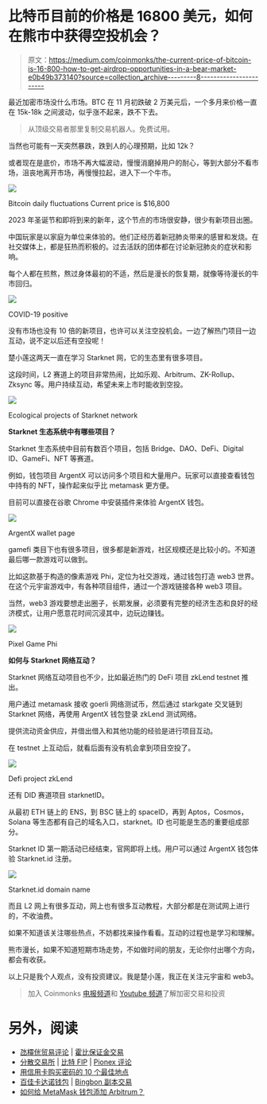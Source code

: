 # 比特币目前的价格是 16800 美元，如何在熊市中获得空投机会？

> 原文：<https://medium.com/coinmonks/the-current-price-of-bitcoin-is-16-800-how-to-get-airdrop-opportunities-in-a-bear-market-e0b49b373140?source=collection_archive---------8----------------------->

最近加密市场没什么市场。BTC 在 11 月初跌破 2 万美元后，一个多月来价格一直在 15k-18k 之间波动，似乎涨不起来，跌不下去。

> 从顶级交易者那里复制交易机器人。免费试用。

当然也可能有一天突然暴跌，跌到人的心理预期，比如 12k？

或者现在是底价，市场不再大幅波动，慢慢消磨掉用户的耐心，等到大部分不看市场，沮丧地离开市场，再慢慢拉起，进入下一个牛市。

![](img/1c854f71ac6da0f6d21f94e9c178f60a.png)

Bitcoin daily fluctuations Current price is $16,800

2023 年圣诞节和即将到来的新年，这个节点的市场很安静，很少有新项目出圈。

中国玩家是以家庭为单位来体验的。他们正经历着新冠肺炎带来的感冒和发烧。在社交媒体上，都是狂热而积极的。过去活跃的团体都在讨论新冠肺炎的症状和影响。

每个人都在煎熬，熬过身体最初的不适，然后是漫长的恢复期，就像等待漫长的牛市回归。

![](img/36d8f6e1d8cffb007752f85393828193.png)

COVID-19 positive

没有市场也没有 10 倍的新项目，也许可以关注空投机会。一边了解热门项目一边互动，说不定以后还有空投呢！

楚小莲这两天一直在学习 Starknet 网，它的生态里有很多项目。

这段时间，L2 赛道上的项目非常热闹，比如乐观、Arbitrum、ZK-Rollup、Zksync 等。用户持续互动，希望未来上市时能收到空投。

![](img/964d899c25e0f2d75a975eb00c3e00e2.png)

Ecological projects of Starknet network

**Starknet 生态系统中有哪些项目？**

Starknet 生态系统中目前有数百个项目，包括 Bridge、DAO、DeFi、Digital ID、GameFi、NFT 等赛道。

例如，钱包项目 ArgentX 可以访问多个项目和大量用户。玩家可以直接查看钱包中持有的 NFT，操作起来似乎比 metamask 更方便。

目前可以直接在谷歌 Chrome 中安装插件来体验 ArgentX 钱包。

![](img/165a2bd887f16deb32038fb89da78dde.png)

ArgentX wallet page

gamefi 类目下也有很多项目，很多都是新游戏，社区规模还是比较小的。不知道最后哪一款游戏可以做到。

比如这款基于构造的像素游戏 Phi，定位为社交游戏，通过钱包打造 web3 世界。在这个元宇宙游戏中，有各种项目组件，通过一个游戏链接各种 web3 项目。

当然，web3 游戏要想走出圈子，长期发展，必须要有完整的经济生态和良好的经济模式，让用户愿意花时间沉浸其中，边玩边赚钱。

![](img/cc9fd6c643dd7b91bf905c0298769cb6.png)

Pixel Game Phi

**如何与 Starknet 网络互动？**

Starknet 网络互动项目也不少，比如最近热门的 DeFi 项目 zkLend testnet 推出。

用户通过 metamask 接收 goerli 网络测试币，然后通过 starkgate 交叉链到 Starknet 网络，再使用 ArgentX 钱包登录 zkLend 测试网络。

提供流动资金供应，并借出借入和其他功能的经验是进行项目互动。

在 testnet 上互动后，就看后面有没有机会拿到项目空投了。

![](img/345c9ea4b71939c6471d8b9581c01723.png)

Defi project zkLend

还有 DID 赛道项目 starknetID。

从最初 ETH 链上的 ENS，到 BSC 链上的 spaceID，再到 Aptos，Cosmos，Solana 等生态都有自己的域名入口，starknet。ID 也可能是生态的重要组成部分。

Starknet ID 第一期活动已经结束，官网即将上线。用户可以通过 ArgentX 钱包体验 Starknet.id 注册。

![](img/8775b87f75c49e93ba6fcb3448ff3aa4.png)

Starknet.id domain name

而且 L2 网上有很多互动，网上也有很多互动教程，大部分都是在测试网上进行的，不收油费。

如果不知道该关注哪些热点，不妨都找来操作看看。互动的过程也是学习和理解。

熊市漫长，如果不知道短期市场走势，不如做时间的朋友，无论你付出哪个方向，都会有收获。

以上只是我个人观点，没有投资建议。我是楚小莲，我正在关注元宇宙和 web3。

> 加入 Coinmonks [电报频道](https://t.me/coincodecap)和 [Youtube 频道](https://www.youtube.com/c/coinmonks/videos)了解加密交易和投资

# 另外，阅读

*   [氹欞侊贸易评论](https://coincodecap.com/anny-trade-review) | [霍比保证金交易](/coinmonks/huobi-margin-trading-b3b06cdc1519)
*   [分散交易所](https://coincodecap.com/what-are-decentralized-exchanges) | [比特 FIP](https://coincodecap.com/bitbns-fip) | [Pionex 评论](https://coincodecap.com/pionex-review-exchange-with-crypto-trading-bot)
*   [用信用卡购买密码的 10 个最佳地点](https://coincodecap.com/buy-crypto-with-credit-card)
*   [百佳卡达诺钱包](https://coincodecap.com/best-cardano-wallets) | [Bingbon 副本交易](https://coincodecap.com/bingbon-copy-trading)
*   [如何给 MetaMask 钱包添加 Arbitrum？](https://coincodecap.com/how-to-add-arbitrum-to-metamask-wallet)